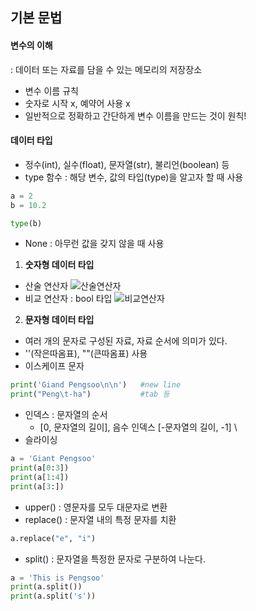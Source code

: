 ## 기본 문법
#### 변수의 이해
: 데이터 또는 자료를 담을 수 있는 메모리의 저장장소
- 변수 이름 규칙
- 숫자로 시작 x, 예약어 사용 x
- 일반적으로 정확하고 간단하게 변수 이름을 만드는 것이 원칙!


#### 데이터 타입
- 정수(int), 실수(float), 문자열(str), 불리언(boolean) 등
- type 함수 : 해당 변수, 값의 타입(type)을 알고자 할 때 사용
```python
a = 2
b = 10.2

type(b)
```
- None : 아무런 값을 갖지 않을 때 사용

1. **숫자형 데이터 타입**
- 산술 연산자
![산술연산자](https://user-images.githubusercontent.com/56059126/175970010-ae751c1b-8123-440a-b605-a90c64392558.png)
- 비교 연산자 : bool 타입
![비교연산자](https://user-images.githubusercontent.com/56059126/175971359-ecf45e4c-a6a9-469d-ba28-1dcbba91a96d.png)

2. **문자형 데이터 타입**
- 여러 개의 문자로 구성된 자료, 자료 순서에 의미가 있다.
- ''(작은따옴표), ""(큰따옴표) 사용
- 이스케이프 문자
```python
print('Giand Pengsoo\n\n')   #new line
print("Peng\t-ha")           #tab 등
```
- 인덱스 : 문자열의 순서
  - [0, 문자열의 길이], 음수 인덱스 [-문자열의 길이, -1]  \\<!-- -1 : 가장 마지막 인덱스 -->
- 슬라이싱
```python
a = 'Giant Pengsoo'
print(a[0:3])
print(a[1:4])
print(a[3:])
```
- upper() : 영문자를 모두 대문자로 변환
- replace() : 문자열 내의 특정 문자를 치환
```python
a.replace("e", "i") 
```
- split() : 문자열을 특정한 문자로 구분하여 나눈다.
```python
a = 'This is Pengsoo'
print(a.split())
print(a.split('s'))
```

  
  
  
  
  
  
  
  
